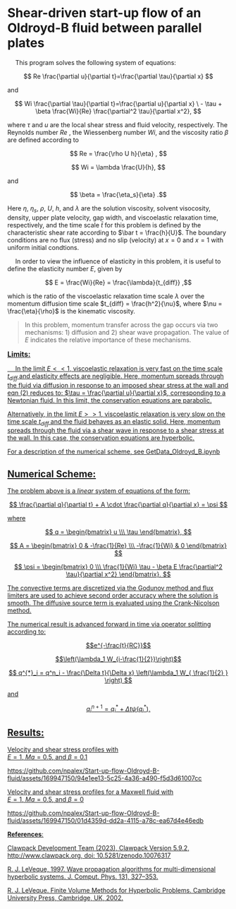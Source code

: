 # **Shear-driven start-up flow of an Oldroyd-B fluid between parallel plates**

&emsp; This program solves the following system of equations:

$$ Re \frac{\partial u}{\partial t}=\frac{\partial \tau}{\partial x} $$

and

$$ Wi \frac{\partial \tau}{\partial t}=\frac{\partial u}{\partial x} \
        - \tau + \beta \frac{Wi}{Re} \frac{\partial^2 \tau}{\partial x^2}, $$

where $\tau$ and $u$ are the local shear stress and fluid velocity, respectively. The Reynolds number $Re$ , the Wiessenberg number $Wi$, and the viscosity ratio $\beta$ are defined according to

$$ Re = \frac{\rho U h}{\eta} , $$

$$ Wi = \lambda \frac{U}{h}, $$

and

$$ \beta = \frac{\eta_s}{\eta} .$$

Here $\eta$, $\eta_s$, $\rho$, $U$, $h$, and $\lambda$ are the solution viscosity, solvent visocosity, density, upper plate velocity, gap width, and viscoelastic relaxation time, respectively, and the time scale $\bar t$ for this problem is defined by the characteristic shear rate according to $\bar t = \frac{h}{U}$. The boundary conditions are no flux (stress) and no slip (velocity) at $x = 0$ and $x = 1$ with uniform initial condtions.

&emsp; In order to view the influence of elasticity in this problem, it is useful to define the elasticity number $E$, given by

$$ E = \frac{Wi}{Re} = \frac{\lambda}{t_{diff}} ,$$
    
which is the ratio of the viscoelastic relaxation time scale $\lambda$ over the momentum diffusion time scale $t_{diff} = \frac{h^2}{\nu}$, where $\nu = \frac{\eta}{\rho}$ is the kinematic viscosity. 

> In this problem, momentum transfer across the gap occurs via two mechanisms: 1) diffusion and 2) shear wave propagation. The value of $E$ indicates the relative importance of these mechanisms.
    
<font size = 3>**<u> Limits:**<u></font>

&emsp; In the limit $E<<1$, viscoelastic relaxation is very fast on the time scale $t_{diff}$ and elasticity effects are negligible. Here, momentum spreads through the fluid via diffusion in response to an imposed shear stress at the wall and eqn (2) reduces to: $\tau = \frac{\partial u}{\partial x}$, corresponding to a Newtonian fluid. In this limit, the conservation equations are parabolic.
    
Alternatively, in the limit $E >> 1$, viscoelastic relaxation is very slow on the time scale $t_{diff}$ and the fluid behaves as an elastic solid. Here, momentum spreads through the fluid via a shear wave in response to a shear stress at the wall. In this case, the conservation equations are hyperbolic.

For a description of the numerical scheme, see GetData_Oldroyd_B.ipynb

## **Numerical Scheme:**

The problem above is a *linear* system of equations of the form:

$$ \frac{\partial q}{\partial t} + A \cdot \frac{\partial q}{\partial x} =  \psi $$ 

where 

$$ q = \begin{bmatrix} u \\\ \tau \end{bmatrix}, $$

$$ A = \begin{bmatrix} 0 & -\frac{1}{Re} 
                                \\\ -\frac{1}{Wi} & 0 
                                \end{bmatrix} $$
                                
$$ \psi = \begin{bmatrix} 0
                                \\\ \frac{1}{Wi} \tau - \beta E \frac{\partial^2 \tau}{\partial x^2} 
                                \end{bmatrix}. $$

The convective terms are discretized via the Godunov method and flux limiters are used to achieve second order accuracy where the solution is smooth. The diffusive source term is evaluated using the Crank-Nicolson method.

The numerical result is advanced forward in time via operator splitting according to:

$$e^{-\frac{t}{RC}}$$

$$\left(\lambda_1 W_{i-\frac{1}{2}}\right)$$

$$ q^{*}_i = q^n_i - \frac{\Delta t}{\Delta x} \left(\lambda_1  W_{ \frac{1}{2} } \right)  $$

and

$$ q^{n+1}_i = q^{*}_i + \Delta t \psi \left(q^{*}_i\right), $$


## **Results**:

Velocity and shear stress profiles with  
$E = 1$, $Ma = 0.5$, and $\beta = 0.1$

https://github.com/npalex/Start-up-flow-Oldroyd-B-fluid/assets/169947150/94e1ee13-5c25-4a36-a490-f5d3d61007cc

Velocity and shear stress profiles for a Maxwell fluid with  
$E = 1$, $Ma = 0.5$, and $\beta = 0$

https://github.com/npalex/Start-up-flow-Oldroyd-B-fluid/assets/169947150/01d4359d-dd2a-4115-a78c-ea67d4e46edb

**References**:

Clawpack Development Team (2023), Clawpack Version 5.9.2,
    http://www.clawpack.org, doi: 10.5281/zenodo.10076317

R. J. LeVeque, 1997. Wave propagation algorithms for multi-dimensional 
    hyperbolic systems. J. Comput. Phys. 131, 327–353.

R. J. LeVeque. Finite Volume Methods for Hyperbolic Problems. Cambridge 
    University Press, Cambridge, UK, 2002.
